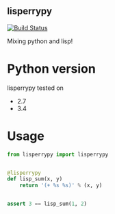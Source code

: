 lisperrypy
---------
[![Build Status](https://travis-ci.org/admire93/lisperrypy.svg?branch=master)](https://travis-ci.org/admire93/lisperrypy)

Mixing python and lisp!

Python version
===============

lisperrypy tested on

 - 2.7
 - 3.4


Usage
========



```python
from lisperrypy import lisperrypy


@lisperrypy
def lisp_sum(x, y)
    return '(+ %s %s)' % (x, y)


assert 3 == lisp_sum(1, 2)
```
